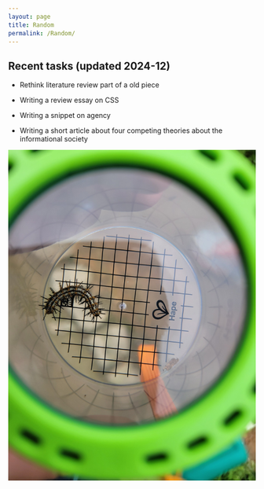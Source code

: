 ```yaml
---
layout: page
title: Random
permalink: /Random/
---
```


## Recent tasks (updated 2024-12)

- Rethink literature review part of a old piece

- Writing a review essay on CSS

- Writing a snippet on agency

- Writing a short article about four competing theories about the informational society

![](_pics/cata.jpg)